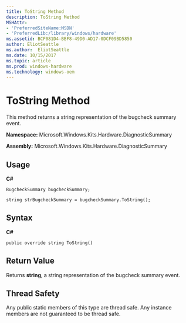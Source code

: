 ```yaml
---
title: ToString Method
description: ToString Method
MSHAttr:
- 'PreferredSiteName:MSDN'
- 'PreferredLib:/library/windows/hardware'
ms.assetid: BCF081D4-BBF8-49D0-AD17-0DCF09BD5850
author: EliotSeattle
ms.author:  EliotSeattle
ms.date: 10/15/2017
ms.topic: article
ms.prod: windows-hardware
ms.technology: windows-oem
---
```


# ToString Method


This method returns a string representation of the bugcheck summary event.

**Namespace:** Microsoft.Windows.Kits.Hardware.DiagnosticSummary

**Assembly:** Microsoft.Windows.Kits.Hardware.DiagnosticSummary

## <span id="Usage"></span><span id="usage"></span><span id="USAGE"></span>Usage


**C#**

`BugcheckSummary bugcheckSummary;`

`string strBugcheckSummary = bugcheckSummary.ToString();`

## <span id="Syntax"></span><span id="syntax"></span><span id="SYNTAX"></span>Syntax


**C#**

`public override string ToString()`

## <span id="Return_Value"></span><span id="return_value"></span><span id="RETURN_VALUE"></span>Return Value


Returns **string**, a string representation of the bugcheck summary event.

## <span id="Thread_Safety"></span><span id="thread_safety"></span><span id="THREAD_SAFETY"></span>Thread Safety


Any public static members of this type are thread safe. Any instance members are not guaranteed to be thread safe.

 

 






